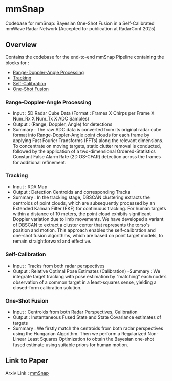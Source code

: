 # mmSnap
Codebase for mmSnap: Bayesian One-Shot Fusion in a Self-Calibrated mmWave Radar Network (Accepted for publication at RadarConf 2025)

## Overview
Contains the codebase for the end-to-end mmSnap Pipeline containing the blocks for :

- [Range-Doppler-Angle Processing](#range-doppler-angle-processing)
- [Tracking](#tracking)
- [Self-Calibration](#self-calibration)
- [One-Shot Fusion](#one-shot-fusion)

### Range-Doppler-Angle Processing

- Input : 5D Radar Cube Data (Format : Frames X Chirps per Frame X Num_Rx X Num_Tx X ADC Samples)
- Output : (Range, Doppler, Angle) for detections
- Summary : The raw ADC data is converted from its original radar cube format 
into Range-Doppler-Angle point clouds for each frame by applying Fast Fourier Transforms (FFTs) 
along the relevant dimensions. To concentrate on moving targets, 
static clutter removal is conducted, followed by the application of a 
two-dimensional Ordered-Statistics Constant False Alarm Rate (2D OS-CFAR) 
detection across the frames for additional refinement.

### Tracking 

- Input : RDA Map
- Output : Detection Centroids and corresponding Tracks
- Summary : In the tracking stage, DBSCAN clustering extracts the centroids 
of point clouds, which are subsequently processed by an Extended Kalman Filter (EKF) 
for continuous tracking. For human targets within a distance of 10 meters, 
the point cloud exhibits significant Doppler variation due to limb movements. 
We have developed a variant of DBSCAN to extract a cluster center that 
represents the torso's position and motion. This approach enables the 
self-calibration and one-shot fusion algorithms, which are based on point 
target models, to remain straightforward and effective.

### Self-Calibration

- Input : Tracks from both radar perspectives
- Output : Relative Optimal Pose Estimates (Calibration)
-Summary : We integrate target tracking with pose estimation by “matching” 
each node’s observation of a common target in a least-squares sense, 
yielding a closed-form calibration solution. 

### One-Shot Fusion

- Input : Centroids from both Radar Perspectives, Calibration
- Output : Instantaneous Fused State and State Covariance estimates of targets
- Summary : We firstly match the centroids from both radar perspectives using 
the Hungarian Algorithm. Then we perform a Regularized Non-Linear Least Squares 
Optimization to obtain the Bayesian one-shot fused estimate using suitable 
priors for human motion.


## Link to Paper

Arxiv Link : [mmSnap](https://arxiv.org/abs/2505.00857)